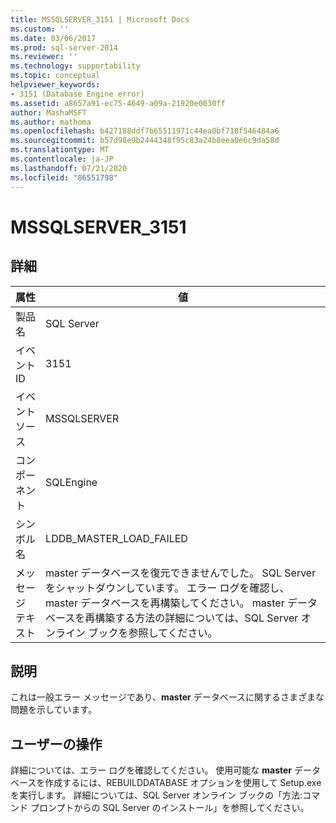 ```yaml
---
title: MSSQLSERVER_3151 | Microsoft Docs
ms.custom: ''
ms.date: 03/06/2017
ms.prod: sql-server-2014
ms.reviewer: ''
ms.technology: supportability
ms.topic: conceptual
helpviewer_keywords:
- 3151 (Database Engine error)
ms.assetid: a8657a91-ec75-4649-a09a-21920e0030ff
author: MashaMSFT
ms.author: mathoma
ms.openlocfilehash: b427188ddf7b65511971c44ea0bf718f546484a6
ms.sourcegitcommit: b57d98e9b2444348f95c83a24b8eea0e6c9da58d
ms.translationtype: MT
ms.contentlocale: ja-JP
ms.lasthandoff: 07/21/2020
ms.locfileid: "86551798"
---
```

# <a name="mssqlserver_3151"></a>MSSQLSERVER_3151
    
## <a name="details"></a>詳細  
  
|属性|値|  
|-|-|  
|製品名|SQL Server|  
|イベント ID|3151|  
|イベント ソース|MSSQLSERVER|  
|コンポーネント|SQLEngine|  
|シンボル名|LDDB_MASTER_LOAD_FAILED|  
|メッセージ テキスト|master データベースを復元できませんでした。 SQL Server をシャットダウンしています。 エラー ログを確認し、master データベースを再構築してください。 master データベースを再構築する方法の詳細については、SQL Server オンライン ブックを参照してください。|  
  
## <a name="explanation"></a>説明  
 これは一般エラー メッセージであり、**master** データベースに関するさまざまな問題を示しています。  
  
## <a name="user-action"></a>ユーザーの操作  
 詳細については、エラー ログを確認してください。 使用可能な **master** データベースを作成するには、REBUILDDATABASE オプションを使用して Setup.exe を実行します。 詳細については、SQL Server オンライン ブックの「方法:コマンド プロンプトからの SQL Server のインストール」を参照してください。  
  
  
